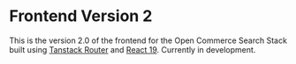 # Frontend Version 2

This is the version 2.0 of the frontend for the Open Commerce Search Stack built using [Tanstack Router](https://github.com/TanStack/router) and [React 19](https://react.dev/blog/2024/12/05/react-19). Currently in development.
